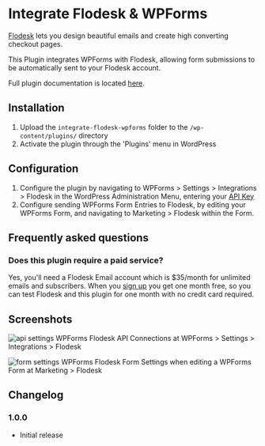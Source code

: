 # Integrate Flodesk & WPForms

[Flodesk](https://flodesk.com/c/63SZN2) lets you design beautiful emails and create high converting checkout pages.

This Plugin integrates WPForms with Flodesk, allowing form submissions to be automatically sent to your Flodesk account.

Full plugin documentation is located [here](https://cultivatewp.com/plugins/integrate-flodesk-wpforms).

## Installation

1. Upload the `integrate-flodesk-wpforms` folder to the `/wp-content/plugins/` directory
2. Activate the plugin through the 'Plugins' menu in WordPress

## Configuration

1. Configure the plugin by navigating to WPForms > Settings > Integrations > Flodesk in the WordPress Administration Menu, entering your [API Key](https://app.flodesk.com/account/integration/api)
2. Configure sending WPForms Form Entries to Flodesk, by editing your WPForms Form, and navigating to Marketing > Flodesk within the Form.

## Frequently asked questions

### Does this plugin require a paid service?

Yes, you'll need a Flodesk Email account which is $35/month for unlimited emails and subscribers. When you [sign up](https://flodesk.com/c/63SZN2) you get one month free, so you can test Flodesk and this plugin for one month with no credit card required.

## Screenshots

![api settings](https://p198.p4.n0.cdn.getcloudapp.com/items/d5uDn6Dk/1d247aaa-2385-47e5-b126-f2e270cb7fb1.jpg?source=viewer&v=ae9bda081a66e3af0d3ec6e90718e9aa)
WPForms Flodesk API Connections at WPForms > Settings > Integrations > Flodesk

![form settings](https://p198.p4.n0.cdn.getcloudapp.com/items/wbuLQ8Ln/07ea331a-b157-4fd8-8867-c1356cc4bb68.jpg?source=viewer&v=cf5c86d94ef1281689ff8c0471352c82)
WPForms Flodesk Form Settings when editing a WPForms Form at Marketing > Flodesk

## Changelog

### 1.0.0
* Initial release
